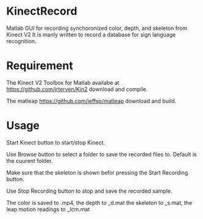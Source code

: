 # KinectRecord
Matlab GUI for recording synchoronized color, depth, and skeleton from Kinect V2
It is manly written to record a database for sign language recognition.
# Requirement
The Kinect V2 Toolbox for Matlab availabe at
https://github.com/jrterven/Kin2
download and compile.

The matleap https://github.com/jeffsp/matleap download and build.
# Usage 
Start Kinect button to start/stop Kinect.

Use Browse button to select a folder to save the recorded files to. Default is the cuurent folder.

Make sure that the skeleton is shown befor pressing the Start Recording button.

Use Stop Recording button to stop and save the recorded sample.

The color is saved to .mp4, the depth to _d.mat the skeleton to _s.mat, the leap motion readings to _lcm.mat

